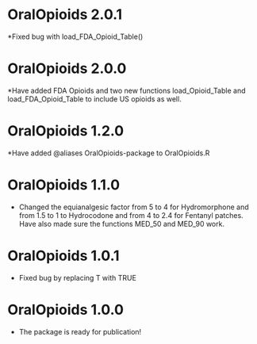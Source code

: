 # OralOpioids 2.0.1
*Fixed bug with load_FDA_Opioid_Table()

# OralOpioids 2.0.0
*Have added FDA Opioids and two new functions load_Opioid_Table and load_FDA_Opioid_Table to include US opioids as well. 

# OralOpioids 1.2.0
*Have added @aliases OralOpioids-package to OralOpioids.R


# OralOpioids 1.1.0
* Changed the equianalgesic factor from 5 to 4 for Hydromorphone and from 1.5 to 1 to Hydrocodone and from 4 to 2.4 for Fentanyl patches. Have also made sure the functions MED_50 and MED_90 work.

# OralOpioids 1.0.1
* Fixed bug by replacing T with TRUE

# OralOpioids 1.0.0
* The package is ready for publication!
